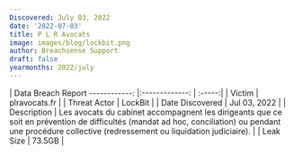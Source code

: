 ```yaml
---
Discovered: July 03, 2022
date: '2022-07-03'
title: P L R Avocats
image: images/blog/lockbit.png
author: Breachsense Support
draft: false
yearmonths: 2022/july
---
```



| Data Breach Report
------------:     |:-------------:    | :-----:|
| Victim      | plravocats.fr      | 
| Threat Actor      | LockBit      | 
| Date Discovered      | Jul 03, 2022      | 
| Description      | Les avocats du cabinet accompagnent les dirigeants que ce soit en prévention de difficultés (mandat ad hoc, conciliation) ou pendant une procédure collective (redressement ou liquidation judiciaire).       | 
| Leak Size      | 73.5GB      | 

